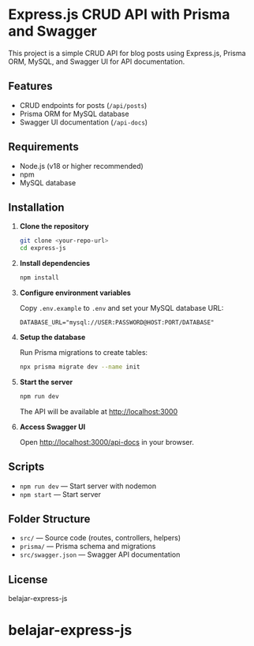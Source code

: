 # Express.js CRUD API with Prisma and Swagger

This project is a simple CRUD API for blog posts using Express.js, Prisma ORM, MySQL, and Swagger UI for API documentation.

## Features

- CRUD endpoints for posts (`/api/posts`)
- Prisma ORM for MySQL database
- Swagger UI documentation (`/api-docs`)

## Requirements

- Node.js (v18 or higher recommended)
- npm
- MySQL database

## Installation

1. **Clone the repository**
   ```bash
   git clone <your-repo-url>
   cd express-js
   ```

2. **Install dependencies**
   ```bash
   npm install
   ```

3. **Configure environment variables**

   Copy `.env.example` to `.env` and set your MySQL database URL:
   ```
   DATABASE_URL="mysql://USER:PASSWORD@HOST:PORT/DATABASE"
   ```

4. **Setup the database**

   Run Prisma migrations to create tables:
   ```bash
   npx prisma migrate dev --name init
   ```

5. **Start the server**
   ```bash
   npm run dev
   ```
   The API will be available at [http://localhost:3000](http://localhost:3000)

6. **Access Swagger UI**

   Open [http://localhost:3000/api-docs](http://localhost:3000/api-docs) in your browser.

## Scripts

- `npm run dev` — Start server with nodemon
- `npm start` — Start server

## Folder Structure

- `src/` — Source code (routes, controllers, helpers)
- `prisma/` — Prisma schema and migrations
- `src/swagger.json` — Swagger API documentation

## License
belajar-express-js
# belajar-express-js
